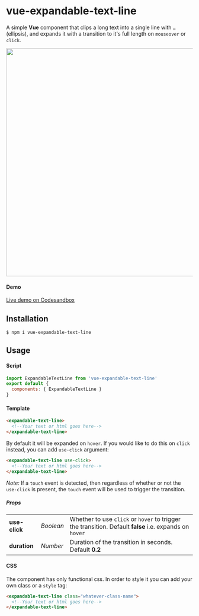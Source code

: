 # vue-expandable-text-line

A simple **Vue** component that clips a long text into a single line with `…` (ellipsis), and expands it with a transition to it's full length on `mouseover` or `click`.

<img src="https://user-images.githubusercontent.com/32540212/67645977-09cfc780-f92c-11e9-8d50-298444165b32.png" width="614" height="auto">

#### Demo
[Live demo on Codesandbox](https://codesandbox.io/s/vue-template-xrmpg?fontsize=14)

## Installation

```
$ npm i vue-expandable-text-line
```

## Usage

#### Script
```javascript
import ExpandableTextLine from 'vue-expandable-text-line'
export default {
  components: { ExpandableTextLine }
}
```
#### Template 
```html
<expandable-text-line>
  <!--Your text or html goes here-->
</expandable-text-line>
```
By default it will be expanded on `hover`.
If you would like to do this on `click` instead, you can add `use-click` argument:
```html
<expandable-text-line use-click>
  <!--Your text or html goes here-->
</expandable-text-line>
```
*Note:* If a `touch` event is detected, then regardless of whether or not the `use-click` is present, the `touch` event will be used to trigger the transition.

##### Props
| | | |
| --- | --- | --- 
| **use-click** | *Boolean* | Whether to use `click` or `hover` to trigger the transition. Default **false** i.e. expands on `hover`  
| **duration** | *Number* | Duration of the transition in seconds. Default **0.2**
 

#### CSS
The component has only functional css. In order to style it you can add your own class or a `style` tag:
```html
<expandable-text-line class="whatever-class-name">
  <!--Your text or html goes here-->
</expandable-text-line>
```
